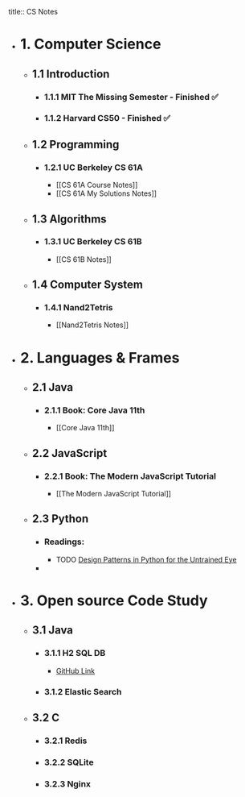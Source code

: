 title:: CS Notes

- # 1. Computer Science
	- ## 1.1 Introduction
		- ### 1.1.1 MIT The Missing Semester - Finished ✅
		- ### 1.1.2 Harvard CS50 - Finished ✅
	- ## 1.2 Programming
		- ### 1.2.1 UC Berkeley CS 61A
			- [[CS 61A Course Notes]]
			- [[CS 61A My Solutions Notes]]
	- ## 1.3 Algorithms
		- ### 1.3.1 UC Berkeley CS 61B
			- [[CS 61B Notes]]
	- ## 1.4 Computer System
		- ### 1.4.1 Nand2Tetris
			- [[Nand2Tetris Notes]]
- # 2. Languages & Frames
	- ## 2.1 Java
		- ### 2.1.1 Book: Core Java 11th
			- [[Core Java 11th]]
	- ## 2.2 JavaScript
		- ### 2.2.1 Book: The Modern JavaScript Tutorial
			- [[The Modern JavaScript Tutorial]]
	- ## 2.3 Python
		- ### Readings:
			- TODO [Design Patterns in Python for the Untrained Eye](https://arielortiz.info/s201911/pycon2019/docs/design_patterns.html)
		-
- # 3. Open source Code Study
	- ## 3.1 Java
		- ### 3.1.1 H2 SQL DB
			- [GitHub Link](https://github.com/h2database/h2database)
		- ### 3.1.2 Elastic Search
	- ## 3.2 C
		- ### 3.2.1 Redis
		- ### 3.2.2 SQLite
		- ### 3.2.3 Nginx